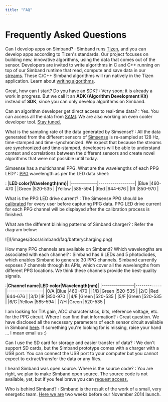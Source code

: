 ```yaml
---
title: "FAQ"
---
```


# Frequently Asked Questions

Can I develop apps on Simband?
: Simband runs [Tizen](https://www.tizen.org/), and you can develop apps according to Tizen's standards. Our project focuses on building new, innovative algorithms, using the data that comes out of the sensor. Developers are invited to write algorithms in C and C++ running on top of our Simband runtime that read, compute and save data in our [streams](/simband/simband-documentation/semantics-of-simband/types-streams.html). These C/C++ Simband algorithms will run natively in the Tizen application. Learn about [writing algorithms](/simband/simband-documentation/writing-algorithms-using-simband-api.html).

Great, how can I start? Do you have an SDK?
: Very soon; it is already a work in progress. But we call it an **ADK (Algorithm Development Kit)** instead of **SDK**, since you can only develop algorithms on Simband.

Can an algorithm developer get direct access to real-time data?
: Yes. You can access all the data from [SAMI](http://developer.samsungsami.io). We are also working on even cooler developer tool. [Stay tuned.](/simband/simband-changelog.html)

What is the sampling rate of the data generated by Simsense?
: All the data generated from the different sensors of [Simsense](/sensor-module/sensor-module-documentation/simsense.html) is re-sampled at 128 Hz, time-stamped and time-synchronized. We expect that because the streams are synchronized and time-stamped, developers will be able to understand context and correlations between the different sensors and create novel algorithms that were not possible until today.

Simsense has a multichannel PPG. What are the wavelengths of each PPG LED?
: [PPG](/sensor-module/sensor-module-documentation/simsense.html#ppg) wavelength as per the LED data sheet:

: |**LED color**|**Wavelength(nm)**|
|-------------|------------------|
|Blue         |460-470           |
|Green        |520-535           |
|Yellow       |585-594           |
|Red          |644-676           |
|IR           |850-970           |

What is the PPG LED drive current?
: The Simsense PPG should be [calibrated](/simband/simband-documentation/applications/settings.html#sensor-calibration) for every user before capturing PPG data. PPG LED drive current for each PPG channel will be displayed after the calibration process is finished.

What are the different blinking patterns of Simband charger?
: Refer the diagram below:

<div  class="photo-grid" style="max-width: 512px;">
 ![](/images/docs/simband/faq/batterycharging.png)
</div>

How many PPG channels are available on Simband? Which wavelengths are associated with each channel?
: Simband has 6 LEDs and 5 photodiodes, which enables Simband to generate 30 PPG channels. Simband currently exposes 7 channels through its APIs, which cover all the wavelengths from different PPG locations. We think these channels provide the best-quality signals.

:|**Channel name**|**LED color**|**Wavelength(nm)**|
|----------------|-------------|------------------|
|0/A               |Blue         |460-470           |
|1/B               |Green        |520-535           |
|2/C               |Red          |644-676           |
|3/D               |IR           |850-970           |
|4/E               |Green        |520-535           |
|5/F               |Green        |520-535           |
|6/G               |Yellow       |585-594           |
|7/H               |Green        |520-535           |

I am looking for TIA gain, ADC characteristics, bits, reference voltage, etc. for the PPG circuit. Where I can find that information?
: Great question. We have disclosed all the necessary parameters of each sensor circuit available in Simband [here](/sensor-module/sensor-module-documentation/simsense.html). If something you're looking for is missing, raise your hand ... I mean email us :)

Can I use the SD card for storage and easier transfer of data?
: We don't support SD cards, but the Simband prototype comes with a charger with a USB port. You can connect the USB port to your computer but you cannot expect to extract/transfer the data or any files.

I heard Simband was open source. Where is the source code?
: You are right, we plan to make Simband open source. The source code is not available, yet, but if you feel brave you can [request access.](/simband/simband-documentation/simband-source-code.html)

Who is behind Simband?
: Simband is the result of the work of a small, very energetic team. [Here we are](http://www.voiceofthebody.io/images/TeamPicture.png) two weeks before our November 2014 launch.
